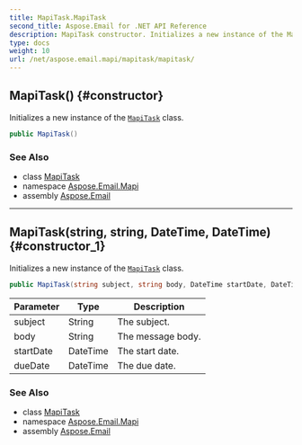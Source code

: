 ```yaml
---
title: MapiTask.MapiTask
second_title: Aspose.Email for .NET API Reference
description: MapiTask constructor. Initializes a new instance of the MapiTask class
type: docs
weight: 10
url: /net/aspose.email.mapi/mapitask/mapitask/
---
```

## MapiTask() {#constructor}

Initializes a new instance of the [`MapiTask`](../) class.

```csharp
public MapiTask()
```

### See Also

* class [MapiTask](../)
* namespace [Aspose.Email.Mapi](../../mapitask/)
* assembly [Aspose.Email](../../../)

---

## MapiTask(string, string, DateTime, DateTime) {#constructor_1}

Initializes a new instance of the [`MapiTask`](../) class.

```csharp
public MapiTask(string subject, string body, DateTime startDate, DateTime dueDate)
```

| Parameter | Type | Description |
| --- | --- | --- |
| subject | String | The subject. |
| body | String | The message body. |
| startDate | DateTime | The start date. |
| dueDate | DateTime | The due date. |

### See Also

* class [MapiTask](../)
* namespace [Aspose.Email.Mapi](../../mapitask/)
* assembly [Aspose.Email](../../../)


